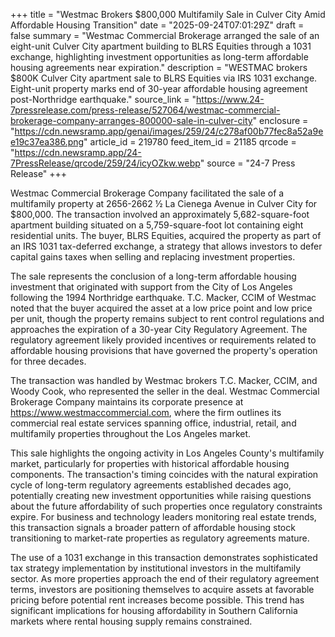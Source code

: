 +++
title = "Westmac Brokers $800,000 Multifamily Sale in Culver City Amid Affordable Housing Transition"
date = "2025-09-24T07:01:29Z"
draft = false
summary = "Westmac Commercial Brokerage arranged the sale of an eight-unit Culver City apartment building to BLRS Equities through a 1031 exchange, highlighting investment opportunities as long-term affordable housing agreements near expiration."
description = "WESTMAC brokers $800K Culver City apartment sale to BLRS Equities via IRS 1031 exchange. Eight-unit property marks end of 30-year affordable housing agreement post-Northridge earthquake."
source_link = "https://www.24-7pressrelease.com/press-release/527064/westmac-commercial-brokerage-company-arranges-800000-sale-in-culver-city"
enclosure = "https://cdn.newsramp.app/genai/images/259/24/c278af00b77fec8a52a9ee19c37ea386.png"
article_id = 219780
feed_item_id = 21185
qrcode = "https://cdn.newsramp.app/24-7PressRelease/qrcode/259/24/icyOZkw.webp"
source = "24-7 Press Release"
+++

<p>Westmac Commercial Brokerage Company facilitated the sale of a multifamily property at 2656-2662 ½ La Cienega Avenue in Culver City for $800,000. The transaction involved an approximately 5,682-square-foot apartment building situated on a 5,759-square-foot lot containing eight residential units. The buyer, BLRS Equities, acquired the property as part of an IRS 1031 tax-deferred exchange, a strategy that allows investors to defer capital gains taxes when selling and replacing investment properties.</p><p>The sale represents the conclusion of a long-term affordable housing investment that originated with support from the City of Los Angeles following the 1994 Northridge earthquake. T.C. Macker, CCIM of Westmac noted that the buyer acquired the asset at a low price point and low price per unit, though the property remains subject to rent control regulations and approaches the expiration of a 30-year City Regulatory Agreement. The regulatory agreement likely provided incentives or requirements related to affordable housing provisions that have governed the property's operation for three decades.</p><p>The transaction was handled by Westmac brokers T.C. Macker, CCIM, and Woody Cook, who represented the seller in the deal. Westmac Commercial Brokerage Company maintains its corporate presence at <a href="https://www.westmaccommercial.com" rel="nofollow" target="_blank">https://www.westmaccommercial.com</a>, where the firm outlines its commercial real estate services spanning office, industrial, retail, and multifamily properties throughout the Los Angeles market.</p><p>This sale highlights the ongoing activity in Los Angeles County's multifamily market, particularly for properties with historical affordable housing components. The transaction's timing coincides with the natural expiration cycle of long-term regulatory agreements established decades ago, potentially creating new investment opportunities while raising questions about the future affordability of such properties once regulatory constraints expire. For business and technology leaders monitoring real estate trends, this transaction signals a broader pattern of affordable housing stock transitioning to market-rate properties as regulatory agreements mature.</p><p>The use of a 1031 exchange in this transaction demonstrates sophisticated tax strategy implementation by institutional investors in the multifamily sector. As more properties approach the end of their regulatory agreement terms, investors are positioning themselves to acquire assets at favorable pricing before potential rent increases become possible. This trend has significant implications for housing affordability in Southern California markets where rental housing supply remains constrained.</p>